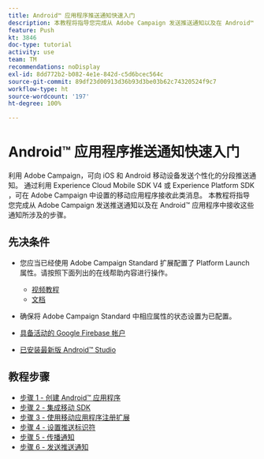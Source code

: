 ```yaml
---
title: Android™ 应用程序推送通知快速入门
description: 本教程将指导您完成从 Adobe Campaign 发送推送通知以及在 Android™ 应用程序中接收这些通知所涉及的步骤。
feature: Push
kt: 3846
doc-type: tutorial
activity: use
team: TM
recommendations: noDisplay
exl-id: 8dd772b2-b082-4e1e-842d-c5d6bcec564c
source-git-commit: 89df23d00913d36b93d3be03b62c74320524f9c7
workflow-type: ht
source-wordcount: '197'
ht-degree: 100%

---
```


# Android™ 应用程序推送通知快速入门

利用 Adobe Campaign，可向 iOS 和 Android 移动设备发送个性化的分段推送通知。
通过利用 Experience Cloud Mobile SDK V4 或 Experience Platform SDK ，可在 Adobe Campaign 中设置的移动应用程序接收此类消息。
本教程将指导您完成从 Adobe Campaign 发送推送通知以及在 Android™ 应用程序中接收这些通知所涉及的步骤。

## 先决条件

* 您应当已经使用 Adobe Campaign Standard 扩展配置了 Platform Launch 属性。请按照下面列出的在线帮助内容进行操作。
   * [视频教程](https://video.tv.adobe.com/v/26224?quality=12&learn=on)
   * [文档](https://experienceleague.adobe.com/docs/campaign-standard-learn/tutorials/communication-channels/mobile/configure-mobile-apps-using-aep-sdk.html?lang=zh-Hans)

* 确保将 Adobe Campaign Standard 中相应属性的状态设置为已配置。
* [具备活动的 Google Firebase 帐户](https://firebase.google.com)
* [已安装最新版 Android™ Studio](https://developer.android.com/studio)

## 教程步骤

* [步骤 1 - 创建 Android™ 应用程序](/help/tutorial-push-notifications-android/create-android-app.md)
* [步骤 2 - 集成移动 SDK](/help/tutorial-push-notifications-android/integrating-with-mobile-sdk.md)
* [步骤 3 - 使用移动应用程序注册扩展](/help/tutorial-push-notifications-android/register-mobile-extensions.md)
* [步骤 4 - 设置推送标识符](/help/tutorial-push-notifications-android/set-push-identifier.md)
* [步骤 5 - 传播通知](/help/tutorial-push-notifications-android/propagate-notification.md)
* [步骤 6 - 发送推送通知](/help/tutorial-push-notifications-android/send-push-notification.md)
